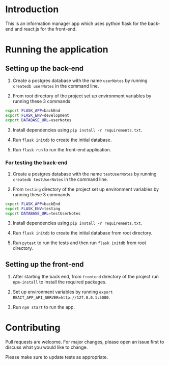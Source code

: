 # Introduction

This is an information manager app which uses python flask for the back-end and react.js for the front-end.

# Running the application

## Setting up the back-end

1. Create a postgres database with the name `userNotes` by running `createdb userNotes` in the command line.

2. From root directory of the project set up environment variables by running these 3 commands.

```bash
export FLASK_APP=backEnd
export FLASK_ENV=development
export DATABASE_URL=userNotes
```

3. Install dependencies using `pip install -r requirements.txt`.

4. Run `flask initdb` to create the initial database.

5. Run `flask run` to run the front-end application.

### For testing the back-end

1. Create a postgres database with the name `testUserNotes` by running `createdb testUserNotes` in the command line.

2. From `testing` directory of the project set up environment variables by running these 3 commands.

```bash
export FLASK_APP=backEnd
export FLASK_ENV=testing
export DATABASE_URL=testUserNotes
```

3. Install dependencies using `pip install -r requirements.txt`.

4. Run `flask initdb` to create the initial database from root directory.

5. Run `pytest` to run the tests and then run `flask initdb` from root directory.

## Setting up the front-end

1. After starting the back end, from `frontend` directory of the project run `npm-install` to install the required packages.

2. Set up environment variables by running `export REACT_APP_API_SERVER=http://127.0.0.1:5000`.

3. Run `npm start` to run the app.

# Contributing

Pull requests are welcome. For major changes, please open an issue first to discuss what you would like to change.

Please make sure to update tests as appropriate.
